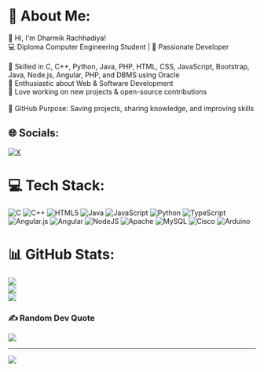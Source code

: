 # 💫 About Me:
👋 Hi, I'm Dharmik Rachhadiya!<br>💻 Diploma Computer Engineering Student | 🚀 Passionate Developer<br><br>🔹 Skilled in C, C++, Python, Java, PHP, HTML, CSS, JavaScript, Bootstrap, Java, Node.js, Angular, PHP, and DBMS using Oracle<br>🔹 Enthusiastic about Web & Software Development<br>🔹 Love working on new projects & open-source contributions<br><br>📌 GitHub Purpose: Saving projects, sharing knowledge, and improving skills


## 🌐 Socials:
[![X](https://img.shields.io/badge/X-black.svg?logo=X&logoColor=white)](https://x.com/@iamdp45) 

# 💻 Tech Stack:
![C](https://img.shields.io/badge/c-%2300599C.svg?style=for-the-badge&logo=c&logoColor=white) ![C++](https://img.shields.io/badge/c++-%2300599C.svg?style=for-the-badge&logo=c%2B%2B&logoColor=white) ![HTML5](https://img.shields.io/badge/html5-%23E34F26.svg?style=for-the-badge&logo=html5&logoColor=white) ![Java](https://img.shields.io/badge/java-%23ED8B00.svg?style=for-the-badge&logo=openjdk&logoColor=white) ![JavaScript](https://img.shields.io/badge/javascript-%23323330.svg?style=for-the-badge&logo=javascript&logoColor=%23F7DF1E) ![Python](https://img.shields.io/badge/python-3670A0?style=for-the-badge&logo=python&logoColor=ffdd54) ![TypeScript](https://img.shields.io/badge/typescript-%23007ACC.svg?style=for-the-badge&logo=typescript&logoColor=white) ![Angular.js](https://img.shields.io/badge/angular.js-%23E23237.svg?style=for-the-badge&logo=angularjs&logoColor=white) ![Angular](https://img.shields.io/badge/angular-%23DD0031.svg?style=for-the-badge&logo=angular&logoColor=white) ![NodeJS](https://img.shields.io/badge/node.js-6DA55F?style=for-the-badge&logo=node.js&logoColor=white) ![Apache](https://img.shields.io/badge/apache-%23D42029.svg?style=for-the-badge&logo=apache&logoColor=white) ![MySQL](https://img.shields.io/badge/mysql-4479A1.svg?style=for-the-badge&logo=mysql&logoColor=white) ![Cisco](https://img.shields.io/badge/cisco-%23049fd9.svg?style=for-the-badge&logo=cisco&logoColor=black) ![Arduino](https://img.shields.io/badge/-Arduino-00979D?style=for-the-badge&logo=Arduino&logoColor=white)
# 📊 GitHub Stats:
![](https://github-readme-stats.vercel.app/api?username=DharmikRachhadiya&theme=dark&hide_border=false&include_all_commits=false&count_private=true)<br/>
![](https://github-readme-streak-stats.herokuapp.com/?user=DharmikRachhadiya&theme=dark&hide_border=false)<br/>
![](https://github-readme-stats.vercel.app/api/top-langs/?username=DharmikRachhadiya&theme=dark&hide_border=false&include_all_commits=false&count_private=true&layout=compact)

### ✍️ Random Dev Quote
![](https://quotes-github-readme.vercel.app/api?type=vetical&theme=radical)

---
[![](https://visitcount.itsvg.in/api?id=DharmikRachhadiya&icon=0&color=0)](https://visitcount.itsvg.in)

<!-- Proudly created with GPRM ( https://gprm.itsvg.in ) -->
